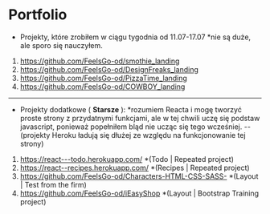 # Portfolio

- Projekty, które zrobiłem w ciągu tygodnia od 11.07-17.07 *nie są duże, ale sporo się nauczyłem.
1. https://github.com/FeelsGo-od/smothie_landing
2. https://github.com/FeelsGo-od/DesignFreaks_landing
3. https://github.com/FeelsGo-od/PizzaTime_landing
4. https://github.com/FeelsGo-od/COWBOY_landing

---------
- Projekty dodatkowe ( **Starsze** ): 
*rozumiem Reacta i mogę tworzyć proste strony z przydatnymi funkcjami, ale w tej chwili uczę się podstaw javascript, ponieważ popełniłem bląd nie ucząc się tego wcześniej.
--(projekty Heroku ładują się dłużej ze względu na funkcjonowanie tej strony)
1. https://react---todo.herokuapp.com/  *(Todo | Repeated project)
2. https://react--recipes.herokuapp.com/  *(Recipes | Repeated project)
3. https://github.com/FeelsGo-od/Characters-HTML-CSS-SASS-   *(Layout | Test from the firm)
4. https://github.com/FeelsGo-od/iEasyShop  *(Layout | Bootstrap Training project)
